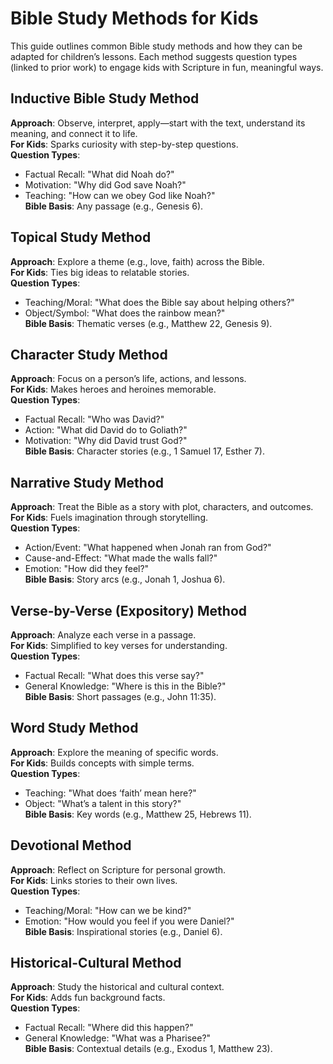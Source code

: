# Bible Study Methods for Kids

This guide outlines common Bible study methods and how they can be adapted for children’s lessons. Each method suggests question types (linked to prior work) to engage kids with Scripture in fun, meaningful ways.

## Inductive Bible Study Method
**Approach**: Observe, interpret, apply—start with the text, understand its meaning, and connect it to life.  
**For Kids**: Sparks curiosity with step-by-step questions.  
**Question Types**:  
- Factual Recall: "What did Noah do?"  
- Motivation: "Why did God save Noah?"  
- Teaching: "How can we obey God like Noah?"  
**Bible Basis**: Any passage (e.g., Genesis 6).

## Topical Study Method
**Approach**: Explore a theme (e.g., love, faith) across the Bible.  
**For Kids**: Ties big ideas to relatable stories.  
**Question Types**:  
- Teaching/Moral: "What does the Bible say about helping others?"  
- Object/Symbol: "What does the rainbow mean?"  
**Bible Basis**: Thematic verses (e.g., Matthew 22, Genesis 9).

## Character Study Method
**Approach**: Focus on a person’s life, actions, and lessons.  
**For Kids**: Makes heroes and heroines memorable.  
**Question Types**:  
- Factual Recall: "Who was David?"  
- Action: "What did David do to Goliath?"  
- Motivation: "Why did David trust God?"  
**Bible Basis**: Character stories (e.g., 1 Samuel 17, Esther 7).

## Narrative Study Method
**Approach**: Treat the Bible as a story with plot, characters, and outcomes.  
**For Kids**: Fuels imagination through storytelling.  
**Question Types**:  
- Action/Event: "What happened when Jonah ran from God?"  
- Cause-and-Effect: "What made the walls fall?"  
- Emotion: "How did they feel?"  
**Bible Basis**: Story arcs (e.g., Jonah 1, Joshua 6).

## Verse-by-Verse (Expository) Method
**Approach**: Analyze each verse in a passage.  
**For Kids**: Simplified to key verses for understanding.  
**Question Types**:  
- Factual Recall: "What does this verse say?"  
- General Knowledge: "Where is this in the Bible?"  
**Bible Basis**: Short passages (e.g., John 11:35).

## Word Study Method
**Approach**: Explore the meaning of specific words.  
**For Kids**: Builds concepts with simple terms.  
**Question Types**:  
- Teaching: "What does ‘faith’ mean here?"  
- Object: "What’s a talent in this story?"  
**Bible Basis**: Key words (e.g., Matthew 25, Hebrews 11).

## Devotional Method
**Approach**: Reflect on Scripture for personal growth.  
**For Kids**: Links stories to their own lives.  
**Question Types**:  
- Teaching/Moral: "How can we be kind?"  
- Emotion: "How would you feel if you were Daniel?"  
**Bible Basis**: Inspirational stories (e.g., Daniel 6).

## Historical-Cultural Method
**Approach**: Study the historical and cultural context.  
**For Kids**: Adds fun background facts.  
**Question Types**:  
- Factual Recall: "Where did this happen?"  
- General Knowledge: "What was a Pharisee?"  
**Bible Basis**: Contextual details (e.g., Exodus 1, Matthew 23).